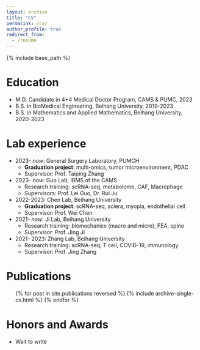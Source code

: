 ```yaml
---
layout: archive
title: "CV"
permalink: /cv/
author_profile: true
redirect_from:
  - /resume
---
```


{% include base_path %}

Education
======
* M.D. Candidate in 4+4 Medical Doctor Program, CAMS & PUMC, 2023
* B.S. in BioMedical Engineering, Beihang University, 2019-2023
* B.S. in Mathematics and Applied Mathematics, Beihang University, 2020-2023
  
Lab experience
======
* 2023- _now_: General Surgery Laboratory, PUMCH 
  * **Graduation project**: multi-omics, tumor microenvironment, PDAC
  * Supervisor: Prof. Taiping Zhang
* 2023- _now_: Guo Lab, IBMS of the CAMS 
  * Research training: scRNA-seq, metabolome, CAF, Macrophage
  * Supervisors: Prof. Lei Guo, Dr. Rui Ju
* 2022-2023: Chen Lab, Beihang University 
  * **Graduation project**: scRNA-seq, sclera, myopia, endothelial cell
  * Supervisor: Prof. Wei Chen
* 2021- _now_: Ji Lab, Beihang University
  * Research training: biomechanics (macro and micro), FEA, spine 
  * Supervisor: Prof. Jing Ji
* 2021- 2023: Zhang Lab, Beihang University
  * Research training: scRNA-seq, T cell, COVID-19, immunology
  * Supervisor: Prof. Jing Zhang

  

Publications
======
  <ul>{% for post in site.publications reversed %}
    {% include archive-single-cv.html %}
  {% endfor %}</ul>
  
  
Honors and Awards
======
* Wait to write

